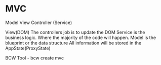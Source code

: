 # MVC

Model View Controller (Service)


View(DOM)
The controllers job is to update the DOM
Service is the business logic. Where the majority of the code will happen.
Model is the blueprint or the data structure
All information will be stored in the AppState(ProxyState)

BCW Tool - bcw create
mvc